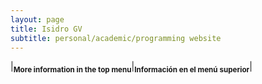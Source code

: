 ```yaml
---
layout: page
title: Isidro GV
subtitle: personal/academic/programming website
---
```



|<sub>**More information in the top menu**</sub>|<sub>**Información en el menú superior**</sub>|